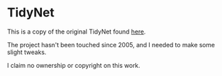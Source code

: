 # TidyNet

This is a copy of the original TidyNet found [here](http://sourceforge.net/projects/tidynet/).

The project hasn't been touched since 2005, and I needed to make some slight tweaks.

I claim no ownership or copyright on this work.